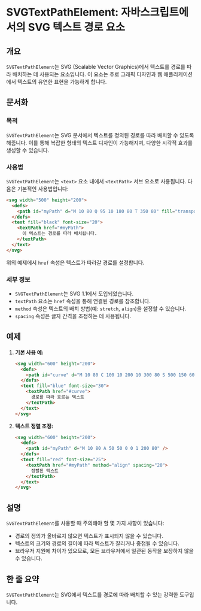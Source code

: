 <!--
Meta Description: # SVGTextPathElement: 자바스크립트에서의 SVG 텍스트 경로 요소 ## 개요 `SVGTextPathElement`는 SVG (Scalable Vector Graphics)에서 텍스트를 경로를 따라 배치하는 데 사용되는 요소입니다. 이 요소는 주로 그래픽...
Meta Keywords: svg, textpath, svgtextpathelement, text, 경로를
-->

# SVGTextPathElement: 자바스크립트에서의 SVG 텍스트 경로 요소

## 개요
`SVGTextPathElement`는 SVG (Scalable Vector Graphics)에서 텍스트를 경로를 따라 배치하는 데 사용되는 요소입니다. 이 요소는 주로 그래픽 디자인과 웹 애플리케이션에서 텍스트의 유연한 표현을 가능하게 합니다.

## 문서화
### 목적
`SVGTextPathElement`는 SVG 문서에서 텍스트를 정의된 경로를 따라 배치할 수 있도록 해줍니다. 이를 통해 복잡한 형태의 텍스트 디자인이 가능해지며, 다양한 시각적 효과를 생성할 수 있습니다.

### 사용법
`SVGTextPathElement`는 `<text>` 요소 내에서 `<textPath>` 서브 요소로 사용됩니다. 다음은 기본적인 사용법입니다:

```html
<svg width="500" height="200">
  <defs>
    <path id="myPath" d="M 10 80 Q 95 10 180 80 T 350 80" fill="transparent" />
  </defs>
  <text fill="black" font-size="20">
    <textPath href="#myPath">
      이 텍스트는 경로를 따라 배치됩니다.
    </textPath>
  </text>
</svg>
```

위의 예제에서 `href` 속성은 텍스트가 따라갈 경로를 설정합니다.

### 세부 정보
- `SVGTextPathElement`는 SVG 1.1에서 도입되었습니다.
- `textPath` 요소는 `href` 속성을 통해 연결된 경로를 참조합니다.
- `method` 속성은 텍스트의 배치 방법(예: `stretch`, `align`)을 설정할 수 있습니다.
- `spacing` 속성은 글자 간격을 조정하는 데 사용됩니다.

## 예제
1. **기본 사용 예:**
   ```html
   <svg width="600" height="200">
     <defs>
       <path id="curve" d="M 10 80 C 100 10 200 10 300 80 S 500 150 600 80" fill="transparent" />
     </defs>
     <text fill="blue" font-size="30">
       <textPath href="#curve">
         경로를 따라 흐르는 텍스트
       </textPath>
     </text>
   </svg>
   ```

2. **텍스트 정렬 조정:**
   ```html
   <svg width="600" height="200">
     <defs>
       <path id="myPath" d="M 10 80 A 50 50 0 0 1 200 80" />
     </defs>
     <text fill="red" font-size="25">
       <textPath href="#myPath" method="align" spacing="20">
         정렬된 텍스트
       </textPath>
     </text>
   </svg>
   ```

## 설명
`SVGTextPathElement`를 사용할 때 주의해야 할 몇 가지 사항이 있습니다:
- 경로의 정의가 올바르지 않으면 텍스트가 표시되지 않을 수 있습니다.
- 텍스트의 크기와 경로의 길이에 따라 텍스트가 잘리거나 중첩될 수 있습니다.
- 브라우저 지원에 차이가 있으므로, 모든 브라우저에서 일관된 동작을 보장하지 않을 수 있습니다.

## 한 줄 요약
`SVGTextPathElement`는 SVG에서 텍스트를 경로에 따라 배치할 수 있는 강력한 도구입니다.
